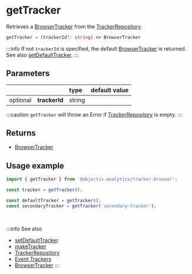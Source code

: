 # getTracker

Retrieves a [BrowserTracker](/tracking/api-reference/general/BrowserTracker.md) from the [TrackerRepository](/tracking/api-reference/core/TrackerRepository.md).  

```typescript
getTracker = (trackerId?: string) => BrowserTracker
```

:::info
If not `trackerId` is specified, the default [BrowserTracker](/tracking/api-reference/general/BrowserTracker.md) is returned. See also [setDefaultTracker](/tracking/api-reference/general/setDefaultTracker.md).
:::

## Parameters
|          |               | type   | default value
| :-:      | :--           | :--    | :--           
| optional | **trackerId** | string |

:::caution
`getTracker` will throw an Error if [TrackerRepository](/tracking/api-reference/core/TrackerRepository.md) is empty.
:::

## Returns
 - [BrowserTracker](/tracking/api-reference/general/BrowserTracker.md)

## Usage example

```typescript jsx
import { getTracker } from '@objectiv-analytics/tracker-browser';
```

```typescript jsx
const tracker = getTracker();
```

```typescript jsx
const defaultTracker = getTracker();
const secondaryTracker = getTracker('secondary-tracker');
```

<br />

:::info See also
- [setDefaultTracker](/tracking/api-reference/general/setDefaultTracker.md)
- [makeTracker](/tracking/api-reference/general/makeTracker.md)
- [TrackerRepository](/tracking/api-reference/core/TrackerRepository.md)
- [Event Trackers](/tracking/api-reference/eventTrackers/overview.md)
- [BrowserTracker](/tracking/api-reference/general/BrowserTracker.md)
:::
